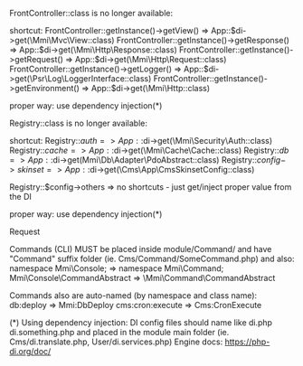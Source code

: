 FrontController::class is no longer available:

shortcut:
FrontController::getInstance()->getView() => App::$di->get(\Mmi\Mvc\View::class)
FrontController::getInstance()->getResponse() => App::$di->get(\Mmi\Http\Response::class)
FrontController::getInstance()->getRequest() => App::$di->get(\Mmi\Http\Request::class)
FrontController::getInstance()->getLogger() => App::$di->get(\Psr\Log\LoggerInterface::class)
FrontController::getInstance()->getEnvironment() => App::$di->get(\Mmi\Http\::class)

proper way:
use dependency injection(*)

Registry::class is no longer available:

shortcut:
Registry::$auth => App::$di->get(\Mmi\Security\Auth::class)
Registry::$cache => App::$di->get(\Mmi\Cache\Cache::class)
Registry::$db => App::$di->get(Mmi\Db\Adapter\PdoAbstract::class)
Registry::$config->skinset => App::$di->get(\Cms\App\CmsSkinsetConfig::class)

Registry::$config->others => no shortcuts - just get/inject proper value from the DI

proper way:
use dependency injection(*)

Request 

Commands (CLI) MUST be placed inside module/Command/ and have "Command" suffix folder
(ie. Cms/Command/SomeCommand.php) and also:
namespace Mmi\Console; => namespace Mmi\Command;
Mmi\Console\CommandAbstract => \Mmi\Command\CommandAbstract

Commands also are auto-named (by namespace and class name):
db:deploy => Mmi:DbDeploy
cms:cron:execute => Cms:CronExecute

(*) Using dependency injection:
DI config files should name like di.php di.something.php and placed in the module main folder
(ie. Cms/di.translate.php, User/di.services.php)
Engine docs: https://php-di.org/doc/


